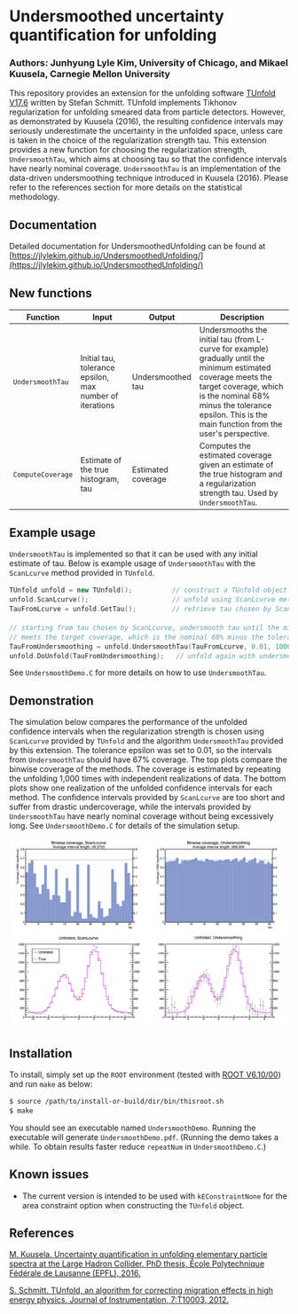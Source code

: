 # Undersmoothed uncertainty quantification for unfolding    

### Authors: Junhyung Lyle Kim, University of Chicago, and Mikael Kuusela, Carnegie Mellon University

This repository provides an extension for the unfolding software [TUnfold V17.6](https://www.desy.de/~sschmitt/tunfold.html#versions) written by Stefan Schmitt. TUnfold implements Tikhonov regularization for unfolding smeared data from particle detectors. However, as demonstrated by Kuusela (2016), the resulting confidence intervals may seriously underestimate the uncertainty in the unfolded space, unless care is taken in the choice of the regularization strength tau. This extension provides a new function for choosing the regularization strength, `UndersmoothTau`, which aims at choosing tau so that the confidence intervals have nearly nominal coverage. `UndersmoothTau` is an implementation of the data-driven undersmoothing technique introduced in Kuusela (2016). Please refer to the references section for more details on the statistical methodology.

## Documentation
Detailed documentation for UndersmoothedUnfolding can be found at [https://jlylekim.github.io/UndersmoothedUnfolding/](https://jlylekim.github.io/UndersmoothedUnfolding/)

## New functions

| Function | Input | Output | Description |
| --- | --- | --- | --- |
| `UndersmoothTau` | Initial tau, tolerance epsilon, max number of iterations | Undersmoothed tau | Undersmooths the initial tau (from L-curve for example) gradually until the minimum estimated coverage meets the target coverage, which is the nominal 68% minus the tolerance epsilon. This is the main function from the user's perspective. |
| `ComputeCoverage` | Estimate of the true histogram, tau | Estimated coverage | Computes the estimated coverage given an estimate of the true histogram and a regularization strength tau. Used by `UndersmoothTau`. |


##  Example usage  
`UndersmoothTau` is implemented so that it can be used with any initial estimate of tau. Below is example usage of `UndersmoothTau` with the `ScanLcurve` method provided in `TUnfold`.

```c++
TUnfold unfold = new TUnfold();          // construct a TUnfold object
unfold.ScanLcurve();                     // unfold using ScanLcurve method
TauFromLcurve = unfold.GetTau();         // retrieve tau chosen by ScanLcurve

// starting from tau chosen by ScanLcurve, undersmooth tau until the minimum estimated coverage  
// meets the target coverage, which is the nominal 68% minus the tolerance epsilon (0.01 in this example).
TauFromUndersmoothing = unfold.UndersmoothTau(TauFromLcurve, 0.01, 1000);
unfold.DoUnfold(TauFromUndersmoothing);   // unfold again with undersmoothed tau
```

See `UndersmoothDemo.C` for more details on how to use `UndersmoothTau`.

## Demonstration

The simulation below compares the performance of the unfolded confidence intervals when the regularization strength is chosen using `ScanLcurve` provided by `TUnfold` and the algorithm `UndersmoothTau` provided by this extension. The tolerance epsilon was set to 0.01, so the intervals from `UndersmoothTau` should have 67% coverage. The top plots compare the binwise coverage of the methods. The coverage is estimated by repeating the unfolding 1,000 times with independent realizations of data. The bottom plots show one realization of the unfolded confidence intervals for each method. The confidence intervals provided by `ScanLcurve` are too short and suffer from drastic undercoverage, while the intervals provided by `UndersmoothTau` have nearly nominal coverage without being excessively long. See `UndersmoothDemo.C` for details of the simulation setup.

![Demonstration](UndersmoothDemo.png)

## Installation
To install, simply set up the `ROOT` environment (tested with [ROOT V6.10/00](https://root.cern.ch/content/release-61000)) and run `make` as below:
```bash
$ source /path/to/install-or-build/dir/bin/thisroot.sh
$ make
```
You should see an executable named `UndersmoothDemo`. Running the executable will generate `UndersmoothDemo.pdf`. (Running the demo takes a while. To obtain results faster reduce `repeatNum` in `UndersmoothDemo.C`.)

## Known issues
* The current version is intended to be used with `kEConstraintNone` for the area constraint option when constructing the `TUnfold` object.

## References
[M. Kuusela. Uncertainty quantification in unfolding elementary particle spectra at the Large Hadron Collider. PhD thesis, École Polytechnique Fédérale de Lausanne (EPFL), 2016.](https://infoscience.epfl.ch/record/220015)

[S. Schmitt. TUnfold, an algorithm for correcting migration effects in high energy physics. Journal of Instrumentation, 7:T10003, 2012.](http://iopscience.iop.org/1748-0221/7/10/T10003/)
